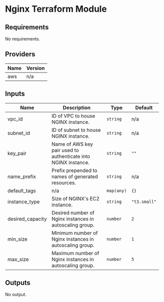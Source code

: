 # Nginx Terraform Module

<!-- BEGINNING OF PRE-COMMIT-TERRAFORM DOCS HOOK -->
## Requirements

No requirements.

## Providers

| Name | Version |
|------|---------|
| aws | n/a |

## Inputs

| Name | Description | Type | Default |
|------|-------------|------|---------|
| vpc\_id | ID of VPC to house NGINX instance. | `string` | n/a |
| subnet\_id | ID of subnet to house NGINX instance. | `string` | n/a |
| key\_pair | Name of AWS key pair used to authenticate into NGINX instance. | `string` | `""` |
| name\_prefix | Prefix prepended to names of generated resources. | `string` | n/a |
| default\_tags | n/a | `map(any)` | `{}` |
| instance\_type | Size of NGINX's EC2 instance. | `string` | `"t3.small"` |
| desired\_capacity | Desired number of Nginx instances in autoscaling group. | `number` | `2` |
| min\_size | Minimum number of Nginx instances in autoscaling group. | `number` | `1` |
| max\_size | Maximum number of Nginx instances in autoscaling group. | `number` | `5` |

## Outputs

No output.

<!-- END OF PRE-COMMIT-TERRAFORM DOCS HOOK -->